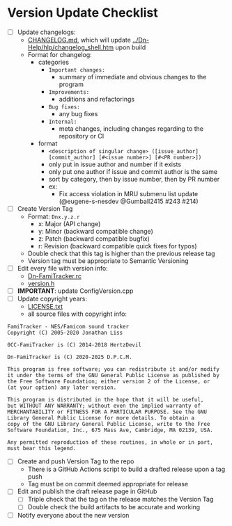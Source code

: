 # Version Update Checklist

- [ ] Update changelogs:
	- [CHANGELOG.md](CHANGELOG.md), which will update [../Dn-Help/hlp/changelog_shell.htm](changelog_shell.htm) upon build
	- Format for changelog:
		- categories
			- `Important changes:`
				- summary of immediate and obvious changes to the program
			- `Improvements:`
				- additions and refactorings
			- `Bug fixes:`
				- any bug fixes
			- `Internal:`
				- meta changes, including changes regarding to the repository or CI
		- format
			- `<description of singular change> ([issue_author] [commit_author] [#<issue number>] [#<PR number>])`
			- only put in issue author and number if it exists
			- only put one author if issue and commit author is the same
			- sort by category, then by issue number, then by PR number
			- ex:
				- Fix access violation in MRU submenu list update (@eugene-s-nesdev @Gumball2415 #243 #214)
- [ ] Create Version Tag
	- Format: `Dnx.y.z.r`
		- x: Major (API change)
		- y: Minor (backward compatible change)
		- z: Patch (backward compatible bugfix)
		- r: Revision (backward compatible quick fixes for typos)
	- Double check that this tag is higher than the previous release tag
	- Version tag must be appropriate to Semantic Versioning
- [ ] Edit every file with version info:
	- [Dn-FamiTracker.rc](../Dn-FamiTracker.rc)
	- [version.h](../version.h)
- [ ] **IMPORTANT**: update ConfigVersion.cpp
- [ ] Update copyright years:
	- [LICENSE.txt](../LICENSE.txt)
	- all source files with copyright info:

```
FamiTracker - NES/Famicom sound tracker
Copyright (C) 2005-2020 Jonathan Liss

0CC-FamiTracker is (C) 2014-2018 HertzDevil

Dn-FamiTracker is (C) 2020-2025 D.P.C.M.

This program is free software; you can redistribute it and/or modify
it under the terms of the GNU General Public License as published by
the Free Software Foundation; either version 2 of the License, or
(at your option) any later version.

This program is distributed in the hope that it will be useful,
but WITHOUT ANY WARRANTY; without even the implied warranty of
MERCHANTABILITY or FITNESS FOR A PARTICULAR PURPOSE. See the GNU
Library General Public License for more details. To obtain a
copy of the GNU Library General Public License, write to the Free
Software Foundation, Inc., 675 Mass Ave, Cambridge, MA 02139, USA.

Any permitted reproduction of these routines, in whole or in part,
must bear this legend.
```

- [ ] Create and push Version Tag to the repo
	- There is a GitHub Actions script to build a drafted release upon a tag push
	- Tag must be on commit deemed appropriate for release
- [ ] Edit and publish the draft release page in GitHub
	- [ ] Triple check that the tag on the release matches the Version Tag
	- [ ] Double check the build artifacts to be accurate and working
- [ ] Notify everyone about the new version